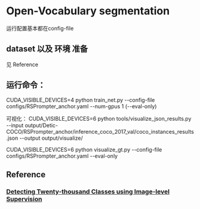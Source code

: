 # Open-Vocabulary segmentation
运行配置基本都在config-file

## dataset 以及 环境 准备
见 Reference

## 运行命令：
CUDA_VISIBLE_DEVICES=4 python train_net.py --config-file configs/RSPrompter_anchor.yaml --num-gpus 1 (--eval-only)

可视化：
CUDA_VISIBLE_DEVICES=6 python tools/visualize_json_results.py --input output/Detic-COCO/RSPrompter_anchor/inference_coco_2017_val/coco_instances_results.json --output output/visualize/

CUDA_VISIBLE_DEVICES=6 python visualize_gt.py --config-file configs/RSPrompter_anchor.yaml --eval-only
## Reference
### [Detecting Twenty-thousand Classes using Image-level Supervision](https://github.com/facebookresearch/Detic)
